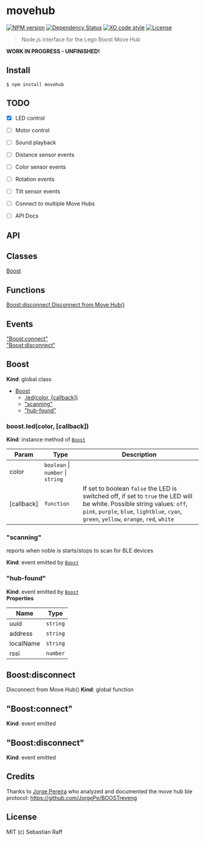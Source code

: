 # movehub

[![NPM version](https://badge.fury.io/js/movehub.svg)](http://badge.fury.io/js/movehub)
[![Dependency Status](https://img.shields.io/gemnasium/hobbyquaker/node-movehub.svg?maxAge=2592000)](https://gemnasium.com/github.com/hobbyquaker/node-movehub)
[![XO code style](https://img.shields.io/badge/code_style-XO-5ed9c7.svg)](https://github.com/sindresorhus/xo)
[![License][mit-badge]][mit-url]

> Node.js interface for the Lego Boost Move Hub

**WORK IN PROGRESS - UNFINISHED!**


## Install

```
$ npm install movehub
```


## TODO

- [x] LED control
- [ ] Motor control
- [ ] Sound playback
- [ ] Distance sensor events
- [ ] Color sensor events
- [ ] Rotation events
- [ ] Tilt sensor events
- [ ] Connect to multiple Move Hubs
- [ ] API Docs


## API

## Classes

<dl>
<dt><a href="#Boost">Boost</a></dt>
<dd></dd>
</dl>

## Functions

<dl>
<dt><a href="#Boost_disconnect
Disconnect from Move Hub">Boost:disconnect
Disconnect from Move Hub()</a></dt>
<dd></dd>
</dl>

## Events

<dl>
<dt><a href="#Boost_connect">"Boost:connect"</a></dt>
<dd></dd>
<dt><a href="#Boost_disconnect">"Boost:disconnect"</a></dt>
<dd></dd>
</dl>

<a name="Boost"></a>

## Boost
**Kind**: global class  

* [Boost](#Boost)
    * [.led(color, [callback])](#Boost+led)
    * ["scanning"](#Boost+event_scanning)
    * ["hub-found"](#Boost+event_hub-found)

<a name="Boost+led"></a>

### boost.led(color, [callback])
**Kind**: instance method of [<code>Boost</code>](#Boost)  

| Param | Type | Description |
| --- | --- | --- |
| color | <code>boolean</code> \| <code>number</code> \| <code>string</code> |  |
| [callback] | <code>function</code> | If set to boolean `false` the LED is switched off, if set to `true` the LED will be white. Possible string values: `off`, `pink`, `purple`, `blue`, `lightblue`, `cyan`, `green`, `yellow`, `orange`, `red`, `white` |

<a name="Boost+event_scanning"></a>

### "scanning"
reports when noble is starts/stops to scan for BLE devices

**Kind**: event emitted by [<code>Boost</code>](#Boost)  
<a name="Boost+event_hub-found"></a>

### "hub-found"
**Kind**: event emitted by [<code>Boost</code>](#Boost)  
**Properties**

| Name | Type |
| --- | --- |
| uuid | <code>string</code> | 
| address | <code>string</code> | 
| localName | <code>string</code> | 
| rssi | <code>number</code> | 

<a name="Boost_disconnect
Disconnect from Move Hub"></a>

## Boost:disconnect
Disconnect from Move Hub()
**Kind**: global function  
<a name="Boost_connect"></a>

## "Boost:connect"
**Kind**: event emitted  
<a name="Boost_disconnect"></a>

## "Boost:disconnect"
**Kind**: event emitted  


## Credits

Thanks to [Jorge Pereira](https://github.com/JorgePe) who analyzed and documented the move hub ble protocol:
https://github.com/JorgePe/BOOSTreveng


## License

MIT (c) Sebastian Raff

[mit-badge]: https://img.shields.io/badge/License-MIT-blue.svg?style=flat
[mit-url]: LICENSE
